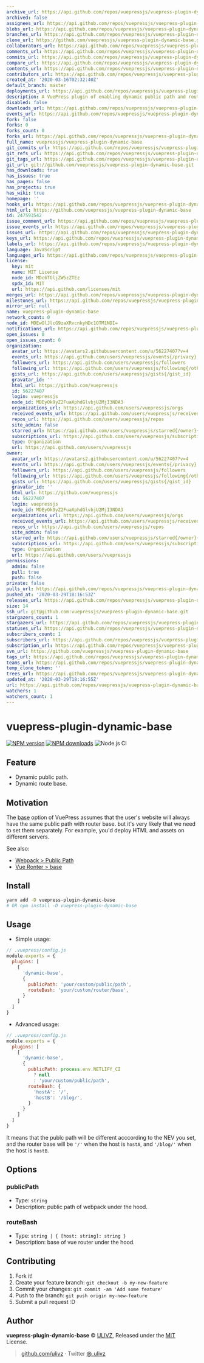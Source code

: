 ```yaml
---
archive_url: https://api.github.com/repos/vuepressjs/vuepress-plugin-dynamic-base/{archive_format}{/ref}
archived: false
assignees_url: https://api.github.com/repos/vuepressjs/vuepress-plugin-dynamic-base/assignees{/user}
blobs_url: https://api.github.com/repos/vuepressjs/vuepress-plugin-dynamic-base/git/blobs{/sha}
branches_url: https://api.github.com/repos/vuepressjs/vuepress-plugin-dynamic-base/branches{/branch}
clone_url: https://github.com/vuepressjs/vuepress-plugin-dynamic-base.git
collaborators_url: https://api.github.com/repos/vuepressjs/vuepress-plugin-dynamic-base/collaborators{/collaborator}
comments_url: https://api.github.com/repos/vuepressjs/vuepress-plugin-dynamic-base/comments{/number}
commits_url: https://api.github.com/repos/vuepressjs/vuepress-plugin-dynamic-base/commits{/sha}
compare_url: https://api.github.com/repos/vuepressjs/vuepress-plugin-dynamic-base/compare/{base}...{head}
contents_url: https://api.github.com/repos/vuepressjs/vuepress-plugin-dynamic-base/contents/{+path}
contributors_url: https://api.github.com/repos/vuepressjs/vuepress-plugin-dynamic-base/contributors
created_at: '2020-03-16T02:32:40Z'
default_branch: master
deployments_url: https://api.github.com/repos/vuepressjs/vuepress-plugin-dynamic-base/deployments
description: A VuePress plugin of enabling dynamic public path and route base.
disabled: false
downloads_url: https://api.github.com/repos/vuepressjs/vuepress-plugin-dynamic-base/downloads
events_url: https://api.github.com/repos/vuepressjs/vuepress-plugin-dynamic-base/events
fork: false
forks: 0
forks_count: 0
forks_url: https://api.github.com/repos/vuepressjs/vuepress-plugin-dynamic-base/forks
full_name: vuepressjs/vuepress-plugin-dynamic-base
git_commits_url: https://api.github.com/repos/vuepressjs/vuepress-plugin-dynamic-base/git/commits{/sha}
git_refs_url: https://api.github.com/repos/vuepressjs/vuepress-plugin-dynamic-base/git/refs{/sha}
git_tags_url: https://api.github.com/repos/vuepressjs/vuepress-plugin-dynamic-base/git/tags{/sha}
git_url: git://github.com/vuepressjs/vuepress-plugin-dynamic-base.git
has_downloads: true
has_issues: true
has_pages: false
has_projects: true
has_wiki: true
homepage: ''
hooks_url: https://api.github.com/repos/vuepressjs/vuepress-plugin-dynamic-base/hooks
html_url: https://github.com/vuepressjs/vuepress-plugin-dynamic-base
id: 247593542
issue_comment_url: https://api.github.com/repos/vuepressjs/vuepress-plugin-dynamic-base/issues/comments{/number}
issue_events_url: https://api.github.com/repos/vuepressjs/vuepress-plugin-dynamic-base/issues/events{/number}
issues_url: https://api.github.com/repos/vuepressjs/vuepress-plugin-dynamic-base/issues{/number}
keys_url: https://api.github.com/repos/vuepressjs/vuepress-plugin-dynamic-base/keys{/key_id}
labels_url: https://api.github.com/repos/vuepressjs/vuepress-plugin-dynamic-base/labels{/name}
language: JavaScript
languages_url: https://api.github.com/repos/vuepressjs/vuepress-plugin-dynamic-base/languages
license:
  key: mit
  name: MIT License
  node_id: MDc6TGljZW5zZTEz
  spdx_id: MIT
  url: https://api.github.com/licenses/mit
merges_url: https://api.github.com/repos/vuepressjs/vuepress-plugin-dynamic-base/merges
milestones_url: https://api.github.com/repos/vuepressjs/vuepress-plugin-dynamic-base/milestones{/number}
mirror_url: null
name: vuepress-plugin-dynamic-base
network_count: 0
node_id: MDEwOlJlcG9zaXRvcnkyNDc1OTM1NDI=
notifications_url: https://api.github.com/repos/vuepressjs/vuepress-plugin-dynamic-base/notifications{?since,all,participating}
open_issues: 0
open_issues_count: 0
organization:
  avatar_url: https://avatars2.githubusercontent.com/u/56227407?v=4
  events_url: https://api.github.com/users/vuepressjs/events{/privacy}
  followers_url: https://api.github.com/users/vuepressjs/followers
  following_url: https://api.github.com/users/vuepressjs/following{/other_user}
  gists_url: https://api.github.com/users/vuepressjs/gists{/gist_id}
  gravatar_id: ''
  html_url: https://github.com/vuepressjs
  id: 56227407
  login: vuepressjs
  node_id: MDEyOk9yZ2FuaXphdGlvbjU2MjI3NDA3
  organizations_url: https://api.github.com/users/vuepressjs/orgs
  received_events_url: https://api.github.com/users/vuepressjs/received_events
  repos_url: https://api.github.com/users/vuepressjs/repos
  site_admin: false
  starred_url: https://api.github.com/users/vuepressjs/starred{/owner}{/repo}
  subscriptions_url: https://api.github.com/users/vuepressjs/subscriptions
  type: Organization
  url: https://api.github.com/users/vuepressjs
owner:
  avatar_url: https://avatars2.githubusercontent.com/u/56227407?v=4
  events_url: https://api.github.com/users/vuepressjs/events{/privacy}
  followers_url: https://api.github.com/users/vuepressjs/followers
  following_url: https://api.github.com/users/vuepressjs/following{/other_user}
  gists_url: https://api.github.com/users/vuepressjs/gists{/gist_id}
  gravatar_id: ''
  html_url: https://github.com/vuepressjs
  id: 56227407
  login: vuepressjs
  node_id: MDEyOk9yZ2FuaXphdGlvbjU2MjI3NDA3
  organizations_url: https://api.github.com/users/vuepressjs/orgs
  received_events_url: https://api.github.com/users/vuepressjs/received_events
  repos_url: https://api.github.com/users/vuepressjs/repos
  site_admin: false
  starred_url: https://api.github.com/users/vuepressjs/starred{/owner}{/repo}
  subscriptions_url: https://api.github.com/users/vuepressjs/subscriptions
  type: Organization
  url: https://api.github.com/users/vuepressjs
permissions:
  admin: false
  pull: true
  push: false
private: false
pulls_url: https://api.github.com/repos/vuepressjs/vuepress-plugin-dynamic-base/pulls{/number}
pushed_at: '2020-03-29T18:16:53Z'
releases_url: https://api.github.com/repos/vuepressjs/vuepress-plugin-dynamic-base/releases{/id}
size: 14
ssh_url: git@github.com:vuepressjs/vuepress-plugin-dynamic-base.git
stargazers_count: 1
stargazers_url: https://api.github.com/repos/vuepressjs/vuepress-plugin-dynamic-base/stargazers
statuses_url: https://api.github.com/repos/vuepressjs/vuepress-plugin-dynamic-base/statuses/{sha}
subscribers_count: 1
subscribers_url: https://api.github.com/repos/vuepressjs/vuepress-plugin-dynamic-base/subscribers
subscription_url: https://api.github.com/repos/vuepressjs/vuepress-plugin-dynamic-base/subscription
svn_url: https://github.com/vuepressjs/vuepress-plugin-dynamic-base
tags_url: https://api.github.com/repos/vuepressjs/vuepress-plugin-dynamic-base/tags
teams_url: https://api.github.com/repos/vuepressjs/vuepress-plugin-dynamic-base/teams
temp_clone_token: ''
trees_url: https://api.github.com/repos/vuepressjs/vuepress-plugin-dynamic-base/git/trees{/sha}
updated_at: '2020-03-29T18:16:55Z'
url: https://api.github.com/repos/vuepressjs/vuepress-plugin-dynamic-base
watchers: 1
watchers_count: 1
---
```


# vuepress-plugin-dynamic-base

[![NPM version](https://img.shields.io/npm/v/vuepress-plugin-dynamic-base.svg?style=flat)](https://npmjs.com/package/vuepress-plugin-dynamic-base) [![NPM downloads](https://img.shields.io/npm/dm/vuepress-plugin-dynamic-base.svg?style=flat)](https://npmjs.com/package/vuepress-plugin-dynamic-base) ![Node.js CI](https://github.com/vuepressjs/vuepress-plugin-dynamic-base/workflows/Node.js%20CI/badge.svg)

## Feature

- Dynamic public path.
- Dynamic route base.

## Motivation

The [base](https://vuepress.vuejs.org/config/#base) option of VuePress assumes that the user's website will always have the same public path with router base. but it's very likely that we need to set them separately. For example, you'd deploy HTML and assets on different servers.

See also:

- [Webpack > Public Path](https://webpack.js.org/guides/public-path/)
- [Vue Ronter > base](https://router.vuejs.org/api/#base)

## Install

```bash
yarn add -D vuepress-plugin-dynamic-base
# OR npm install -D vuepress-plugin-dynamic-base
```

## Usage

- Simple usage:

```js
// .vuepress/config.js
module.exports = {
  plugins: [
    [
      'dynamic-base',
      {
        publicPath: 'your/custom/public/path',
        routeBash: 'your/custom/router/base',
      }
    ]
  ]
}
```

- Advanced usage:


```js
// .vuepress/config.js
module.exports = {
  plugins: [
    [
      'dynamic-base', 
      {
        publicPath: process.env.NETLIFY_CI
          ? null
          : 'your/custom/public/path',
        routeBash: {
          'hostA': '/',
          'hostB': '/blog/',
        }
      }
    ]
  ]
}
```

It means that the publc path will be different acccording to the NEV you set, and the router base will be `'/'` when the host is `hostA`, and `'/blog/'` when the host is `hostB`.

## Options

### publicPath

- Type: `string`
- Description: public path of webpack under the hood.

### routeBash

- Type: `string | { [host: string]: string }`
- Description: base of vue router under the hood.

## Contributing

1. Fork it!
2. Create your feature branch: `git checkout -b my-new-feature`
3. Commit your changes: `git commit -am 'Add some feature'`
4. Push to the branch: `git push origin my-new-feature`
5. Submit a pull request :D

## Author

**vuepress-plugin-dynamic-base** © [ULIVZ](https://github.com/ulivz), Released under the [MIT](https://raw.githubusercontent.com/VuePress/vuepress-plugin-dynamic-base/master/LICENSE) License.<br>

> [github.com/ulivz](https://github.com/ulivz) · Twitter [@_ulivz](https://twitter.com/_ulivz)


